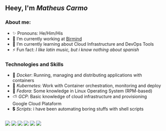 ## Heey, I'm *Matheus Carmo*
### About me:
- ✨ Pronouns: He/Him/His
- 🐢 I’m currently working at [Birmind](https://birmind.com.br)
- 🌱 I’m currently learning about Cloud Infrastructure and DevOps Tools
- ⚡ Fun fact: *I like latin music, but i know nothing about spanish* 
### Technologies and Skills 
- 🐳 *Docker*: Running, managing and distributing applications with containers
- 🐋 *Kubernetes*: Work with Container orchestration, monitoring and deploy 
- 🧢 *Fedora*: Some knowledge in Linux Operating System (RPM-based)
- ⛅ *GCP*: Basic knowledge of cloud infrastructure and provisioning Google Cloud Plataform
- 💲 *Scripts*: i have been automating boring stuffs with shell scripts
##
<div> 
  <a href="https://www.instagram.com/theuz_c/" target="_blank"><img src="https://img.shields.io/badge/-Instagram-%23E4405F?style=for-the-badge&logo=instagram&logoColor=white" target="_blank"></a>
  <a href="https://www.tiktok.com/@theuz_cz?lang=pt-BR" target="_blank"><img src="https://img.shields.io/badge/TikTok-000000?style=for-the-badge&logo=tiktok&logoColor=white" target="_blank"></a> 
  <a href = "mailto:matheuscarmo1108@gmail.com"><img src="https://img.shields.io/badge/-Gmail-%23333?style=for-the-badge&logo=gmail&logoColor=white" target="_blank"></a>
  <a href="https://www.linkedin.com/in/matheus-carmo-564665195/" target="_blank"><img src="https://img.shields.io/badge/-LinkedIn-%230077B5?style=for-the-badge&logo=linkedin&logoColor=white" target="_blank"></a>  
  <a href="https://www.facebook.com/matheus.docarmodeoliveira/" target="_blank"><img src="https://img.shields.io/badge/Facebook-1877F2?style=for-the-badge&logo=facebook&logoColor=white" target="_blank"></a>
  <a href="https://twitter.com/theuz_cz"  target="_blank"><img src="https://img.shields.io/badge/Twitter-1DA1F2?style=for-the-badge&logo=twitter&logoColor=white" target="_blank"></a>
</div>
